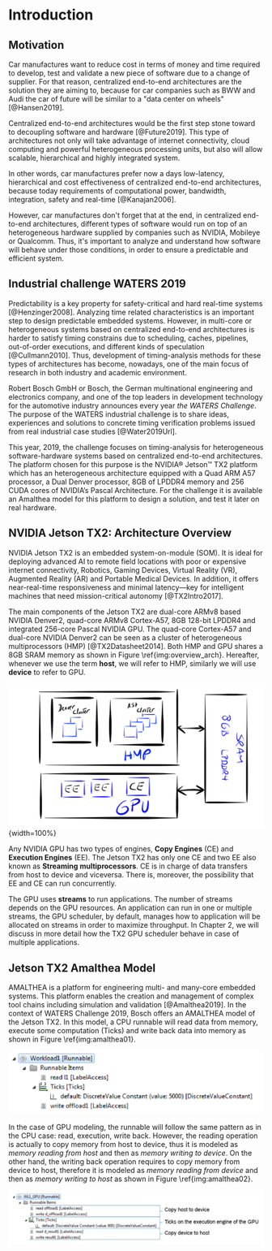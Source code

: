 # Introduction

## Motivation
Car manufactures want to reduce cost in terms of money and time required to develop, test and validate  a new piece of software due to a change of supplier. 
For that reason, centralized end-to-end architectures are the solution they are aiming to, because for car companies such as BWW and Audi the car of future will be similar to a "data center on wheels" [@Hansen2019]. 

Centralized end-to-end architectures would be the first step stone toward to decoupling software and hardware [@Future2019].
This type of architectures not only will take advantage of  internet connectivity, cloud computing and powerful heterogeneous processing units, but also will allow scalable, hierarchical and highly integrated system.

In other words, car manufactures prefer now a days low-latency, hierarchical and cost effectiveness of centralized end-to-end architectures, because today requirements of computational power,  bandwidth, integration, safety and real-time [@Kanajan2006]. 

However, car manufactures don't forget that at the end, in centralized end-to-end architectures, different types of software would run on top of an heterogeneous hardware supplied by companies such as NVIDIA, Mobileye or Qualcomm.
Thus, it's important to analyze and understand how software will behave under those conditions, in order to ensure a predictable and efficient system. 


## Industrial challenge WATERS 2019 
Predictability is a key property for safety-critical and hard real-time systems [@Henzinger2008].
Analyzing time related characteristics is an important step to design predictable embedded systems.
However, in multi-core or heterogeneous systems based on centralized end-to-end architectures is harder to satisfy timing constrains due to scheduling, caches, pipelines, out-of-order executions, and different kinds of speculation [@Cullmann2010].
Thus, development of timing-analysis methods for these types of architectures has become, nowadays, one of the main focus of research in both industry and academic environment. 

Robert Bosch GmbH or Bosch,  the German multinational engineering and electronics company, and one of the top leaders in development technology for the automotive industry announces every year _the WATERS Challenge_. 
The purpose of the WATERS industrial challenge is to share ideas, experiences and solutions to concrete timing verification problems issued from real industrial case studies [@Water2019Url].

This year, 2019, the challenge focuses on timing-analysis for heterogeneous software-hardware systems based on centralized end-to-end architectures.
The platform chosen for this purpose is the NVIDIA® Jetson™ TX2 platform which has an heterogeneous architecture equipped with a Quad ARM A57 processor, a  Dual  Denver  processor,  8GB  of  LPDDR4  memory  and 256  CUDA  cores  of  NVIDIA’s  Pascal  Architecture.
For the challenge it is available an Amalthea model for this platform to design a solution, and test it later on real hardware. 

## NVIDIA Jetson TX2: Architecture Overview
NVIDIA Jetson TX2 is an embedded system-on-module (SOM). It is ideal for deploying advanced AI to remote field locations with poor or expensive internet connectivity,  Robotics, Gaming Devices, Virtual Reality (VR), Augmented Reality (AR) and Portable Medical Devices.
In addition, it offers near-real-time responsiveness and minimal latency—key for intelligent machines that need mission-critical autonomy [@TX2Intro2017].

The main components of the Jetson TX2 are dual-core ARMv8 based NVIDIA Denver2,  quad-core ARMv8 Cortex-A57, 8GB 128-bit LPDDR4 and integrated 256-core Pascal NVIDIA GPU.
The quad-core Cortex-A57 and dual-core NVIDIA Denver2 can be seen as a cluster of heterogeneous multiprocessors (HMP) [@TX2Datasheet2014].
Both HMP and GPU shares a 8GB SRAM memory as shown in Figure \ref{img:overview_arch}. 
Hereafter, whenever we use the term **host**, we will refer to HMP, similarly we will use **device** to refer to GPU.
 
![Jetson TX2 Architecture Overview \label{img:overview_arch} ](source/figures/overview_arch.png){width=100%}



Any NVIDIA GPU has two types of engines, **Copy Engines** (CE)  and **Execution Engines** (EE). 
The Jetson TX2 has only one CE and two EE also known as **Streaming multiprocessors**.
CE is in charge of data transfers from host to device and viceversa. 
There is, moreover, the possibility that EE and CE can run concurrently. 

The GPU uses **streams** to run applications. 
The number of streams depends on the GPU resources. 
An application can run in one or multiple streams, the GPU scheduler, by default, manages how to application will be allocated on streams in order to maximize throughput. 
In Chapter 2, we will discuss in more detail how the TX2 GPU scheduler behave in case of multiple applications. 

## Jetson TX2 Amalthea Model
AMALTHEA is a platform for engineering multi- and many-core  embedded systems. 
This platform enables the creation and management of complex tool chains including simulation and validation [@Amalthea2019].
In the context of WATERS Challenge 2019, Bosch offers an AMALTHEA model of the Jetson TX2.
In this model, a CPU runnable will read data from memory, execute some computation (Ticks)  and write back data into memory  as shown in Figure \ref{img:amalthea01}.


![Runnable example for a CPU [@Water2019Url] \label{img:amalthea01}](source/figures/amalthea-01.png)

In the case of GPU modeling, the runnable will follow the same pattern as in the CPU case: read, execution, write back.
However, the reading operation is actually to copy memory from host to device, thus it is modeled as _memory reading from host_ and then as  _memory writing to device_.
On the other hand, the writing back operation requires to copy memory from device to host, therefore it  is modeled as _memory reading from device_ and then as _memory writing to host_ as shown in Figure \ref{img:amalthea02}.

![Runnable example for a GPU [@Water2019Url] \label{img:amalthea02}](source/figures/amalthea-02.png)


